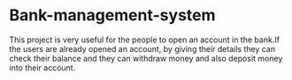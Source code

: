 # Bank-management-system
This project is very useful for the people to open an account in the bank.If the users are already opened an account, by giving their details they can check their balance and they can withdraw money and also deposit money into their account.
